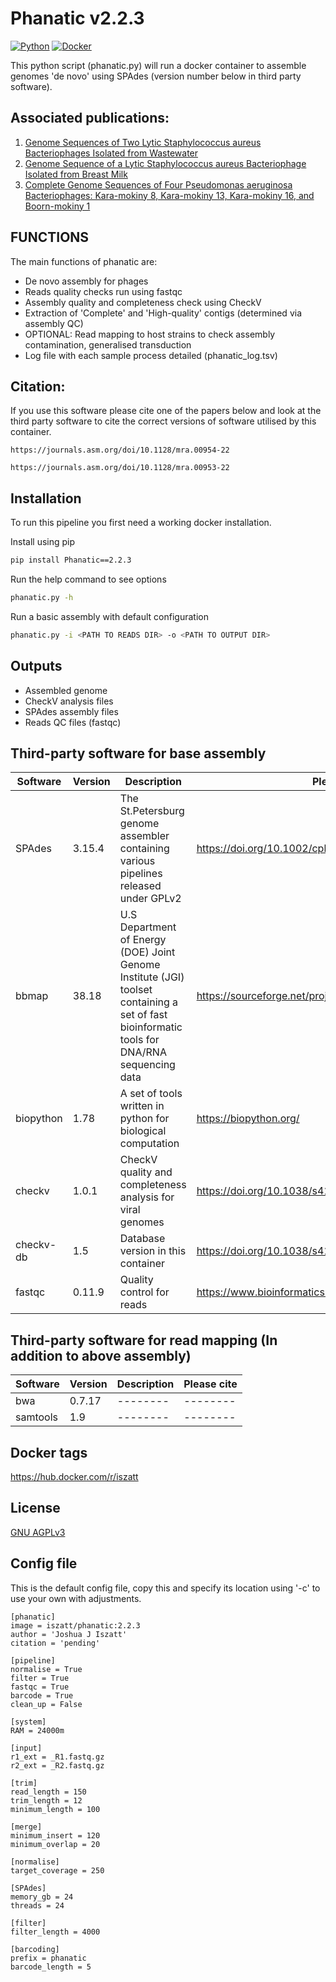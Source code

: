 # Phanatic v2.2.3
[![Python](https://img.shields.io/badge/python-3670A0?style=for-the-badge&logo=python&logoColor=ffdd54)](https://pypi.org/project/PhageOrder/)
[![Docker](https://img.shields.io/badge/docker-%230db7ed.svg?style=for-the-badge&logo=docker&logoColor=white)](https://hub.docker.com/repository/docker/iszatt/phageorder/general)

This python script (phanatic.py) will run a docker container to assemble genomes 'de novo' using SPAdes (version number below in third party software).

## Associated publications:
1. [Genome Sequences of Two Lytic Staphylococcus aureus Bacteriophages Isolated from Wastewater](https://journals.asm.org/doi/10.1128/mra.00954-22)
2. [Genome Sequence of a Lytic Staphylococcus aureus Bacteriophage Isolated from Breast Milk](https://journals.asm.org/doi/10.1128/mra.00953-22)
3. [Complete Genome Sequences of Four Pseudomonas aeruginosa Bacteriophages: Kara-mokiny 8, Kara-mokiny 13, Kara-mokiny 16, and Boorn-mokiny 1](https://journals.asm.org/doi/10.1128/mra.00960-22)

## FUNCTIONS
The main functions of phanatic are:
* De novo assembly for phages
* Reads quality checks run using fastqc
* Assembly quality and completeness check using CheckV
* Extraction of 'Complete' and 'High-quality' contigs (determined via assembly QC)
* OPTIONAL: Read mapping to host strains to check assembly contamination, generalised transduction
* Log file with each sample process detailed (phanatic_log.tsv)

## Citation:
If you use this software please cite one of the papers below and look at the third party software to cite the correct versions of software utilised by this container.
```
https://journals.asm.org/doi/10.1128/mra.00954-22
```
```
https://journals.asm.org/doi/10.1128/mra.00953-22
```

## Installation
To run this pipeline you first need a working docker installation. 

Install using pip
```sh
pip install Phanatic==2.2.3
```

Run the help command to see options 
```sh
phanatic.py -h
```

Run a basic assembly with default configuration
```sh
phanatic.py -i <PATH TO READS DIR> -o <PATH TO OUTPUT DIR>
```

## Outputs
* Assembled genome
* CheckV analysis files
* SPAdes assembly files
* Reads QC files (fastqc)

## Third-party software for base assembly
| Software | Version | Description | Please cite |
| -------- | -------- | -------- | -------- |
| SPAdes | 3.15.4 | The St.Petersburg genome assembler containing various pipelines released under GPLv2 | https://doi.org/10.1002/cpbi.102 |
| bbmap | 38.18 | U.S Department of Energy (DOE) Joint Genome Institute (JGI) toolset containing a set of fast bioinformatic tools for DNA/RNA sequencing data | https://sourceforge.net/projects/bbmap/ |
| biopython | 1.78 | A set of tools written in python for biological computation | https://biopython.org/ |
| checkv | 1.0.1 | CheckV quality and completeness analysis for viral genomes | https://doi.org/10.1038/s41587-020-00774-7 |
| checkv-db | 1.5 | Database version in this container | https://doi.org/10.1038/s41587-020-00774-7 |
| fastqc | 0.11.9 | Quality control for reads | https://www.bioinformatics.babraham.ac.uk/projects/fastqc/ |

## Third-party software for read mapping (In addition to above assembly)
| Software | Version | Description | Please cite |
| -------- | -------- | -------- | -------- |
| bwa | 0.7.17 | -------- | -------- |
| samtools | 1.9 | -------- | -------- |

## Docker tags
https://hub.docker.com/r/iszatt

## License
[GNU AGPLv3](https://github.com/JoshuaIszatt/phanatic/blob/master/LICENSE.md)

## Config file
This is the default config file, copy this and specify its location using '-c' to use your own with adjustments.
```
[phanatic]
image = iszatt/phanatic:2.2.3
author = 'Joshua J Iszatt'
citation = 'pending'

[pipeline]
normalise = True
filter = True
fastqc = True
barcode = True
clean_up = False

[system]
RAM = 24000m

[input]
r1_ext = _R1.fastq.gz
r2_ext = _R2.fastq.gz

[trim]
read_length = 150
trim_length = 12
minimum_length = 100

[merge]
minimum_insert = 120
minimum_overlap = 20

[normalise]
target_coverage = 250

[SPAdes]
memory_gb = 24
threads = 24

[filter]
filter_length = 4000

[barcoding]
prefix = phanatic
barcode_length = 5
```
